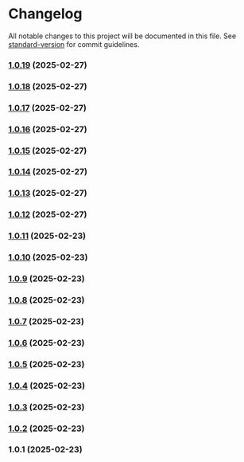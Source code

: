# Changelog

All notable changes to this project will be documented in this file. See [standard-version](https://github.com/conventional-changelog/standard-version) for commit guidelines.

### [1.0.19](https://github.com/LoztorH/model-validator/compare/v1.0.18...v1.0.19) (2025-02-27)

### [1.0.18](https://github.com/LoztorH/model-validator/compare/v1.0.17...v1.0.18) (2025-02-27)

### [1.0.17](https://github.com/LoztorH/model-validator/compare/v1.0.16...v1.0.17) (2025-02-27)

### [1.0.16](https://github.com/LoztorH/model-validator/compare/v1.0.15...v1.0.16) (2025-02-27)

### [1.0.15](https://github.com/LoztorH/model-validator/compare/v1.0.14...v1.0.15) (2025-02-27)

### [1.0.14](https://github.com/LoztorH/model-validator/compare/v1.0.13...v1.0.14) (2025-02-27)

### [1.0.13](https://github.com/LoztorH/model-validator/compare/v1.0.12...v1.0.13) (2025-02-27)

### [1.0.12](https://github.com/LoztorH/model-validator/compare/v1.0.11...v1.0.12) (2025-02-27)

### [1.0.11](https://github.com/LoztorH/model-validator/compare/v1.0.10...v1.0.11) (2025-02-23)

### [1.0.10](https://github.com/LoztorH/model-validator/compare/v1.0.9...v1.0.10) (2025-02-23)

### [1.0.9](https://github.com/LoztorH/model-validator/compare/v1.0.8...v1.0.9) (2025-02-23)

### [1.0.8](https://github.com/LoztorH/object-validator/compare/v1.0.7...v1.0.8) (2025-02-23)

### [1.0.7](https://github.com/LoztorH/object-validator/compare/v1.0.6...v1.0.7) (2025-02-23)

### [1.0.6](https://github.com/LoztorH/object-validator/compare/v1.0.5...v1.0.6) (2025-02-23)

### [1.0.5](https://github.com/LoztorH/object-validator/compare/v1.0.4...v1.0.5) (2025-02-23)

### [1.0.4](https://github.com/LoztorH/object-validator/compare/v1.0.3...v1.0.4) (2025-02-23)

### [1.0.3](https://github.com/LoztorH/object-validator/compare/v1.0.2...v1.0.3) (2025-02-23)

### [1.0.2](https://github.com/LoztorH/object-validator/compare/v1.0.1...v1.0.2) (2025-02-23)

### 1.0.1 (2025-02-23)
